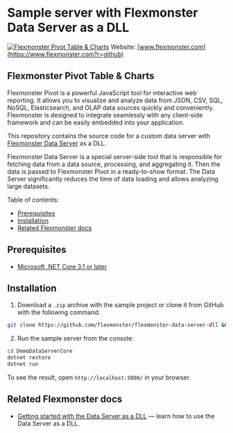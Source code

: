 # Sample server with Flexmonster Data Server as a DLL
[![Flexmonster Pivot Table & Charts](https://cdn.flexmonster.com/landing.png)](https://www.flexmonster.com?r=github)
Website: [www.flexmonster.com](https://www.flexmonster.com?r=github)

## Flexmonster Pivot Table & Charts

Flexmonster Pivot is a powerful JavaScript tool for interactive web reporting. It allows you to visualize and analyze data from JSON, CSV, SQL, NoSQL, Elasticsearch, and OLAP data sources quickly and conveniently. Flexmonster is designed to integrate seamlessly with any client-side framework and can be easily embedded into your application.

This repository contains the source code for a custom data server with [Flexmonster Data Server](https://www.flexmonster.com/doc/getting-started-with-flexmonster-data-server?r=github) as a DLL.

Flexmonster Data Server is a special server-side tool that is responsible for fetching data from a data source, processing, and aggregating it. Then the data is passed to Flexmonster Pivot in a ready-to-show format. The Data Server significantly reduces the time of data loading and allows analyzing large datasets.

Table of contents:

- [Prerequisites](#prerequisites)
- [Installation](#installation)
- [Related Flexmonster docs](#related-flexmonster-docs)

## Prerequisites

- [Microsoft .NET Core 3.1 or later](https://dotnet.microsoft.com/en-us/download)

## Installation

1. Download a `.zip` archive with the sample project or clone it from GitHub with the following command:

```bash
git clone https://github.com/flexmonster/flexmonster-data-server-dll && cd flexmonster-data-server-dll
```
  
2. Run the sample server from the console:

```bash
cd DemoDataServerCore
dotnet restore
dotnet run
``` 

To see the result, open `http://localhost:5000/` in your browser.

## Related Flexmonster docs

- [Getting started with the Data Server as a DLL](https://www.flexmonster.com/doc/getting-started-with-data-server-dll?r=github) — learn how to use the Data Server as a DLL.
